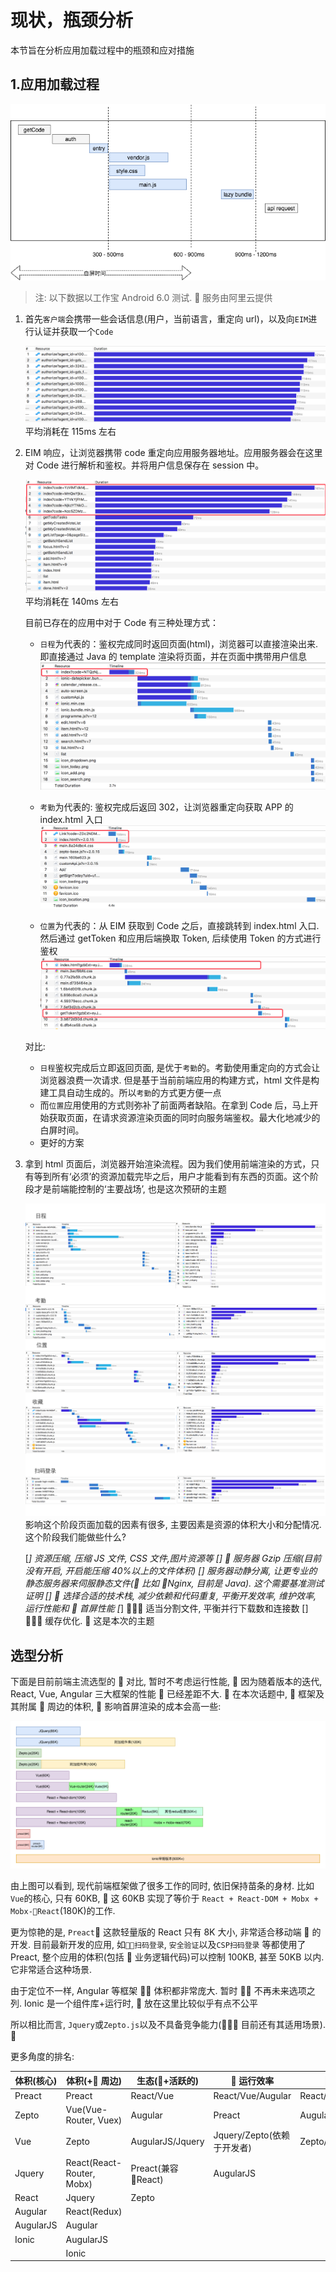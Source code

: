 # 现状，瓶颈分析

本节旨在分析应用加载过程中的瓶颈和应对措施

## 1.应用加载过程

![应用加载过程](./attachments/process.png)

> 注: 以下数据以工作宝 Android 6.0 测试.  服务由阿里云提供

1.  首先`客户端`会携带一些会话信息(用户，当前语言，重定向 url)，以及向`EIM`进行认证并获取一个`Code`

    ![get Code](./attachments/auth/getcode.png)
    平均消耗在 115ms 左右

2.  EIM 响应，让浏览器携带 code 重定向应用服务器地址。应用服务器会在这里对 Code 进行解析和鉴权。并将用户信息保存在 session 中。

    ![auth](./attachments/auth/auth.png)
    平均消耗在 140ms 左右

    目前已存在的应用中对于 Code 有三种处理方式：

    * `日程`为代表的：鉴权完成同时返回页面(html)，浏览器可以直接渲染出来. 即直接通过 Java 的 template 渲染将页面，并在页面中携带用户信息
      ![日程](attachments/auth/日程.png)

    * `考勤`为代表的: 鉴权完成后返回 302，让浏览器重定向获取 APP 的 index.html 入口
      ![考勤](attachments/auth/考勤.png)

    * `位置`为代表的：从 EIM 获取到 Code 之后，直接跳转到 index.html 入口. 然后通过 getToken 和应用后端换取 Token, 后续使用 Token 的方式进行鉴权
      ![位置](attachments/auth/位置.png)

    对比:

    * `日程`鉴权完成后立即返回页面, 是优于`考勤`的。考勤使用重定向的方式会让浏览器浪费一次请求. 但是基于当前前端应用的构建方式，html 文件是构建工具自动生成的。所以`考勤`的方式更方便一点
    * 而`位置`应用使用的方式则弥补了前面两者缺陷。在拿到 Code 后，马上开始获取页面，在请求资源渲染页面的同时向服务端鉴权。最大化地减少的白屏时间。
    * 更好的方案

3.  拿到 html 页面后，浏览器开始渲染流程。因为我们使用前端渲染的方式，只有等到所有‘必须’的资源加载完毕之后，用户才能看到有东西的页面。这个阶段才是前端能控制的‘主要战场’, 也是这次预研的主题

    ![典型应用](attachments/render/all.png)
    影响这个阶段页面加载的因素有很多, 主要因素是资源的体积大小和分配情况. 这个阶段我们能做些什么?

    [*] 资源压缩, 压缩 JS 文件, CSS 文件,图片资源等
    []  服务器 Gzip 压缩(目前没有开启, 开启能压缩 40%以上的文件体积)
    [] 服务器动静分离, 让更专业的静态服务器来伺服静态文件( 比如 Nginx, 目前是 Java). 这个需要基准测试证明
    []  选择合适的技术栈, 减少依赖和代码重复, 平衡开发效率, 维护效率, 运行性能和  首屏性能
    [*]  适当分割文件, 平衡并行下载数和连接数
    []  缓存优化.  这是本次的主题

## 选型分析

下面是目前前端主流选型的  对比, 暂时不考虑运行性能,  因为随着版本的迭代, React, Vue, Angular 三大框架的性能  已经差距不大.  在本次话题中,  框架及其附属  周边的体积,  影响首屏渲染的成本会高一些:

![框架体积对比](attachments/框架体积对比.png)

由上图可以看到, 现代前端框架做了很多工作的同时, 依旧保持苗条的身材. 比如`Vue`的核心, 只有 60KB,  这 60KB 实现了等价于
`React + React-DOM + Mobx + Mobx-React`(180K)的工作.

更为惊艳的是, `Preact` 这款轻量版的 React 只有 8K 大小, 非常适合移动端  的开发. 目前最新开发的应用, 如`扫码登录`, `安全验证`以及`CSP扫码登录`
等都使用了 Preact, 整个应用的体积(包括  业务逻辑代码)可以控制 100KB, 甚至 50KB 以内. 它非常适合这种场景.

由于定位不一样, Angular 等框架  体积都非常庞大. 暂时  不再未来选项之列. Ionic 是一个组件库+运行时,  放在这里比较似乎有点不公平

所以相比而言, `Jquery`或`Zepto.js`以及不具备竞争能力( 目前还有其适用场景). 

更多角度的排名:

| 体积(核心) | 体积(+ 周边)              | 生态(+活跃的)      |  运行效率                  |  开发  效率              |  代码量                  |
| ---------- | ------------------------- | ------------------ | -------------------------- | ------------------------ | ------------------------ |
| Preact     | Preact                    | React/Vue          | React/Vue/Augular          | React/Vue/Augular/Preact | React/Vue/Augular/Preact |
| Zepto      | Vue(Vue-Router, Vuex)     | Augular            | Preact                     | AugularJS                | AugularJS                |
| Vue        | Zepto                     | AugularJS/Jquery   | Jquery/Zepto(依赖于开发者) | Zepto/Jquery             | Zepto/Jquery             |
| Jquery     | React(React-Router, Mobx) | Preact(兼容 React) | AugularJS                  |
| React      | Jquery                    | Zepto              |
| Augular    | React(Redux)              |
| AugularJS  | Augular                   |
| Ionic      | AugularJS                 |
|            | Ionic                     |
